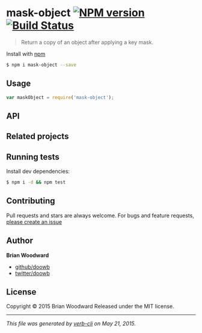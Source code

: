# mask-object [![NPM version](https://badge.fury.io/js/mask-object.svg)](http://badge.fury.io/js/mask-object)  [![Build Status](https://travis-ci.org/doowb/mask-object.svg)](https://travis-ci.org/doowb/mask-object) 

> Return a copy of an object after applying a key mask.

Install with [npm](https://www.npmjs.com/)

```sh
$ npm i mask-object --save
```

## Usage

```js
var maskObject = require('mask-object');
```

## API

<!-- add a path or glob pattern for files with code comments to use for docs  -->

## Related projects

<!-- add an array of related projects, then un-escape the helper -->

## Running tests

Install dev dependencies:

```sh
$ npm i -d && npm test
```

## Contributing

Pull requests and stars are always welcome. For bugs and feature requests, [please create an issue](https://github.com/doowb/mask-object/issues/new)

## Author

**Brian Woodward**

+ [github/doowb](https://github.com/doowb)
+ [twitter/doowb](http://twitter.com/doowb)

## License

Copyright © 2015 Brian Woodward
Released under the MIT license.

***

_This file was generated by [verb-cli](https://github.com/assemble/verb-cli) on May 21, 2015._

<!-- reflinks generated by verb-reflinks plugin -->

[assemble]: http://assemble.io
[template]: https://github.com/jonschlinkert/template
[verb]: https://github.com/assemble/verb